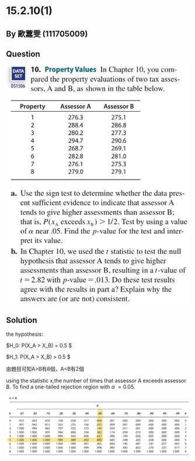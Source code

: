 # 15.2.10(1)
## By 歐䕒雯 (111705009)

## Question
![image](https://github.com/HWTeng-Course/202402-Statistics/blob/main/Images/15.2.10.jpg)


## Solution

the hypothesis:

$H_0: P(X_A > X_B) = 0.5 $

$H_1: P(X_A > X_B) > 0.5 $

由題目可知A>B有6個，A<B有2個

using the statistic x,the number of times that assessor A exceeds assessor B. To find a one-tailed rejection region with $\alpha\ = 0.05$.


![image](https://github.com/HWTeng-Course/202402-Statistics/blob/main/Images/0520.jpg)
